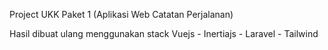 Project UKK Paket 1 (Aplikasi Web Catatan Perjalanan)

Hasil dibuat ulang menggunakan stack Vuejs - Inertiajs - Laravel - Tailwind
